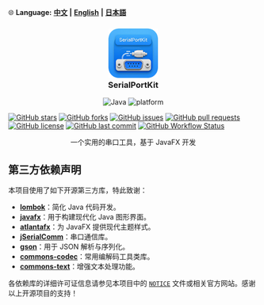 🌐 **Language:** [**中文**](README.md) **|** [**English**](README_EN.md) **|** [**日本語**](README_JA.md)

<h3 align="center">
  <img src="readme/app.png" width="100" height="100" alt="Logo"/><br/>
  SerialPortKit
</h3>

<p align="center">
<img alt="Java" src="https://img.shields.io/badge/Java-24-%23b07219?logo=openjdk">
<img alt="platform" src="https://img.shields.io/badge/platform-Windows%20%7C%20Linux%20%7C%20macOS-blueviolet">
</p>

[![GitHub stars](https://img.shields.io/github/stars/yiaobang/SerialPortKit?style=social)](https://github.com/yiaobang/SerialPortKit/stargazers)
[![GitHub forks](https://img.shields.io/github/forks/yiaobang/SerialPortKit?style=social)](https://github.com/yiaobang/SerialPortKit/network/members)
[![GitHub issues](https://img.shields.io/github/issues/yiaobang/SerialPortKit)](https://github.com/yiaobang/SerialPortKit/issues)
[![GitHub pull requests](https://img.shields.io/github/issues-pr/yiaobang/SerialPortKit)](https://github.com/yiaobang/SerialPortKit/pulls)
[![GitHub license](https://img.shields.io/github/license/yiaobang/SerialPortKit)](https://github.com/yiaobang/SerialPortKit/blob/main/LICENSE)
[![GitHub last commit](https://img.shields.io/github/last-commit/yiaobang/SerialPortKit)](https://github.com/yiaobang/SerialPortKit/commits)
[![GitHub Workflow Status](https://img.shields.io/github/actions/workflow/status/yiaobang/SerialPortKit/gradle.yml)](https://github.com/yiaobang/SerialPortKit/actions)



<p align="center">
一个实用的串口工具，基于 JavaFX 开发
</p>

## 第三方依赖声明

本项目使用了如下开源第三方库，特此致谢：

- [**lombok**](https://github.com/projectlombok/lombok)：简化 Java 代码开发。
- [**javafx**](https://github.com/openjdk/jfx)：用于构建现代化 Java 图形界面。
- [**atlantafx**](https://github.com/mkpaz/atlantafx)：为 JavaFX 提供现代主题样式。
- [**jSerialComm**](https://github.com/Fazecast/jSerialComm)：串口通信库。
- [**gson**](https://github.com/google/gson)：用于 JSON 解析与序列化。
- [**commons-codec**](https://github.com/apache/commons-codec)：常用编解码工具类库。
- [**commons-text**](https://github.com/apache/commons-text)：增强文本处理功能。

各依赖库的详细许可证信息请参见本项目中的 [`NOTICE`](NOTICE.txt) 文件或相关官方网站。感谢以上开源项目的支持！